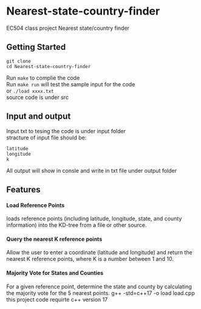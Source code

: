 # Nearest-state-country-finder
EC504 class project Nearest state/country finder

## Getting Started
```
git clone
cd Nearest-state-country-finder
```
Run `make` to complie the code</br>
Run `make run` will test the sample input for the code</br>
or `./load xxxx.txt`</br>
source code is under src</br>
## Input and output
Input txt to tesing the code is under input folder</br>
stracture of input file should be:
```
latitude
longitude
k
```
All output will show in consle and write in txt file under output folder
## Features
#### Load Reference Points
loads reference points (including latitude, longitude, state, and county information) 
into the KD-tree from a file or other source.

#### Query the nearest K reference points
Allow the user to enter a coordinate (latitude and longitude) 
and return the nearest K reference points, where K is a number between 1 and 10.

#### Majority Vote for States and Counties
For a given reference point, determine the state 
and county by calculating the majority vote for the 5 nearest points.
g++ -std=c++17 -o load load.cpp
this project code requirte c++ version 17
